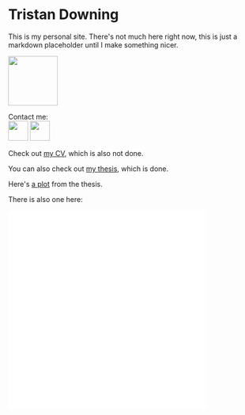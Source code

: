 # Tristan Downing

This is my personal site. There's not much here right now, this is just a markdown placeholder until I make something nicer.

<img src="https://media.giphy.com/media/unQ3IJU2RG7DO/giphy.gif" height="100">

Contact me: <br>
[<img src="https://cdn2.iconfinder.com/data/icons/social-media-applications/64/social_media_applications_14-linkedin-512.png" height="40">](https://www.linkedin.com/in/tristan-downing-873050a8/)
[<img src="https://cdn4.iconfinder.com/data/icons/logos-brands-in-colors/48/google-gmail-512.png" height="40">](mailto:downing.tristan@gmail/com)

Check out [my CV](https://tristandowning.github.io/cv/), which is also not done.

You can also check out [my thesis](downing-tdowning-sm-tpp-2021.pdf), which is done.

Here's [a plot](marketHPgap.html) from the thesis.

There is also one here:

<iframe width="400" height="400" frameborder="0" scrolling="no" src="//plotly.com/~tristandowning/7.embed"></iframe>

